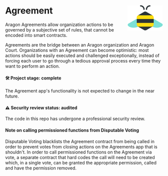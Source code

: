# Agreement  <a href="https://1hive.org/"><img align="right" src=".github/assets/1hive.svg" height="80px" /></a>

Aragon Agreements allow organization actions to be governed by a subjective set of rules, that cannot be encoded into smart contracts.

Agreements are the bridge between an Aragon organization and Aragon Court. Organizations with an Agreement can become optimistic: most actions should be easily executed and challenged exceptionally, instead of forcing each user to go through a tedious approval process every time they want to perform an action.

#### 🛠️ Project stage: complete

The Agreement app's functionality is not expected to change in the near future.

#### ⚠️ Security review status: audited

The code in this repo has undergone a professional security review.

#### Note on calling permissioned functions from Disputable Voting
Disputable Voting blacklists the Agreement contract from being called in order to prevent votes from closing actions on the Agreements app that is shouldn't.
In order to call permissioned functions on the Agreement via vote, a separate contract that hard codes the call will need to be created which, in a single vote, can be granted the appropriate permission, called and have the permission removed.
